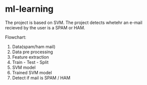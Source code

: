 # ml-learning
 The project is based on SVM.
 The project detects whetehr an e-mail recieved by the user is a SPAM or HAM.
 
 Flowchart:
 1. Data(spam/ham mail)
 2. Data pre processing
 3. Feature extraction
 4. Train - Test - Split
 5. SVM model
 6. Trained SVM model
 7. Detect if mail is SPAM / HAM
 
 
